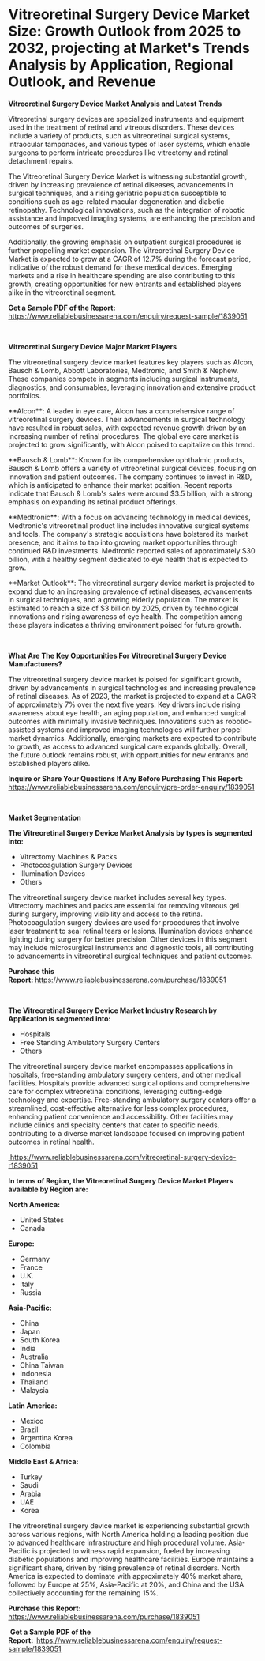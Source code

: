 <p><h1>Vitreoretinal Surgery Device Market Size: Growth Outlook from 2025 to 2032, projecting at Market's Trends Analysis by Application, Regional Outlook, and Revenue</h1></p><p><strong>Vitreoretinal Surgery Device Market Analysis and Latest Trends</strong></p>
<p><p>Vitreoretinal surgery devices are specialized instruments and equipment used in the treatment of retinal and vitreous disorders. These devices include a variety of products, such as vitreoretinal surgical systems, intraocular tamponades, and various types of laser systems, which enable surgeons to perform intricate procedures like vitrectomy and retinal detachment repairs.</p><p>The Vitreoretinal Surgery Device Market is witnessing substantial growth, driven by increasing prevalence of retinal diseases, advancements in surgical techniques, and a rising geriatric population susceptible to conditions such as age-related macular degeneration and diabetic retinopathy. Technological innovations, such as the integration of robotic assistance and improved imaging systems, are enhancing the precision and outcomes of surgeries.</p><p>Additionally, the growing emphasis on outpatient surgical procedures is further propelling market expansion. The Vitreoretinal Surgery Device Market is expected to grow at a CAGR of 12.7% during the forecast period, indicative of the robust demand for these medical devices. Emerging markets and a rise in healthcare spending are also contributing to this growth, creating opportunities for new entrants and established players alike in the vitreoretinal segment.</p></p>
<p><strong>Get a Sample PDF of the Report:&nbsp;</strong> <a href="https://www.reliablebusinessarena.com/enquiry/request-sample/1839051?utm_campaign=2175&utm_medium=2&utm_source=Github&utm_content=ia&utm_term=13042025&utm_id=vitreoretinal-surgery-device">https://www.reliablebusinessarena.com/enquiry/request-sample/1839051</a></p>
<p>&nbsp;</p>
<p><strong>Vitreoretinal Surgery Device Major Market Players</strong></p>
<p><p>The vitreoretinal surgery device market features key players such as Alcon, Bausch & Lomb, Abbott Laboratories, Medtronic, and Smith & Nephew. These companies compete in segments including surgical instruments, diagnostics, and consumables, leveraging innovation and extensive product portfolios.</p><p>**Alcon**: A leader in eye care, Alcon has a comprehensive range of vitreoretinal surgery devices. Their advancements in surgical technology have resulted in robust sales, with expected revenue growth driven by an increasing number of retinal procedures. The global eye care market is projected to grow significantly, with Alcon poised to capitalize on this trend.</p><p>**Bausch & Lomb**: Known for its comprehensive ophthalmic products, Bausch & Lomb offers a variety of vitreoretinal surgical devices, focusing on innovation and patient outcomes. The company continues to invest in R&D, which is anticipated to enhance their market position. Recent reports indicate that Bausch & Lomb's sales were around $3.5 billion, with a strong emphasis on expanding its retinal product offerings.</p><p>**Medtronic**: With a focus on advancing technology in medical devices, Medtronic's vitreoretinal product line includes innovative surgical systems and tools. The company's strategic acquisitions have bolstered its market presence, and it aims to tap into growing market opportunities through continued R&D investments. Medtronic reported sales of approximately $30 billion, with a healthy segment dedicated to eye health that is expected to grow.</p><p>**Market Outlook**: The vitreoretinal surgery device market is projected to expand due to an increasing prevalence of retinal diseases, advancements in surgical techniques, and a growing elderly population. The market is estimated to reach a size of $3 billion by 2025, driven by technological innovations and rising awareness of eye health. The competition among these players indicates a thriving environment poised for future growth.</p></p>
<p>&nbsp;</p>
<p><strong>What Are The Key Opportunities For Vitreoretinal Surgery Device Manufacturers?</strong></p>
<p><p>The vitreoretinal surgery device market is poised for significant growth, driven by advancements in surgical technologies and increasing prevalence of retinal diseases. As of 2023, the market is projected to expand at a CAGR of approximately 7% over the next five years. Key drivers include rising awareness about eye health, an aging population, and enhanced surgical outcomes with minimally invasive techniques. Innovations such as robotic-assisted systems and improved imaging technologies will further propel market dynamics. Additionally, emerging markets are expected to contribute to growth, as access to advanced surgical care expands globally. Overall, the future outlook remains robust, with opportunities for new entrants and established players alike.</p></p>
<p><strong>Inquire or Share Your Questions If Any Before Purchasing This Report:</strong> <a href="https://www.reliablebusinessarena.com/enquiry/pre-order-enquiry/1839051?utm_campaign=2175&utm_medium=2&utm_source=Github&utm_content=ia&utm_term=13042025&utm_id=vitreoretinal-surgery-device">https://www.reliablebusinessarena.com/enquiry/pre-order-enquiry/1839051</a></p>
<p>&nbsp;</p>
<p><strong>Market Segmentation</strong></p>
<p><strong>The Vitreoretinal Surgery Device Market Analysis by types is segmented into:</strong></p>
<p><ul><li>Vitrectomy Machines & Packs</li><li>Photocoagulation Surgery Devices</li><li>Illumination Devices</li><li>Others</li></ul></p>
<p><p>The vitreoretinal surgery device market includes several key types. Vitrectomy machines and packs are essential for removing vitreous gel during surgery, improving visibility and access to the retina. Photocoagulation surgery devices are used for procedures that involve laser treatment to seal retinal tears or lesions. Illumination devices enhance lighting during surgery for better precision. Other devices in this segment may include microsurgical instruments and diagnostic tools, all contributing to advancements in vitreoretinal surgical techniques and patient outcomes.</p></p>
<p><strong>Purchase this Report:&nbsp;</strong><a href="https://www.reliablebusinessarena.com/purchase/1839051?utm_campaign=2175&utm_medium=2&utm_source=Github&utm_content=ia&utm_term=13042025&utm_id=vitreoretinal-surgery-device">https://www.reliablebusinessarena.com/purchase/1839051</a></p>
<p>&nbsp;</p>
<p><strong>The Vitreoretinal Surgery Device Market Industry Research by Application is segmented into:</strong></p>
<p><ul><li>Hospitals</li><li>Free Standing Ambulatory Surgery Centers</li><li>Others</li></ul></p>
<p><p>The vitreoretinal surgery device market encompasses applications in hospitals, free-standing ambulatory surgery centers, and other medical facilities. Hospitals provide advanced surgical options and comprehensive care for complex vitreoretinal conditions, leveraging cutting-edge technology and expertise. Free-standing ambulatory surgery centers offer a streamlined, cost-effective alternative for less complex procedures, enhancing patient convenience and accessibility. Other facilities may include clinics and specialty centers that cater to specific needs, contributing to a diverse market landscape focused on improving patient outcomes in retinal health.</p></p>
<p><a href="https://www.reliablebusinessarena.com/vitreoretinal-surgery-device-r1839051?utm_campaign=2175&utm_medium=2&utm_source=Github&utm_content=ia&utm_term=13042025&utm_id=vitreoretinal-surgery-device">&nbsp;https://www.reliablebusinessarena.com/vitreoretinal-surgery-device-r1839051</a></p>
<p><strong>In terms of Region, the Vitreoretinal Surgery Device Market Players available by Region are:</strong></p>
<p>
    <p> <strong> North America: </strong>
        <ul>
            <li>United States</li>
            <li>Canada</li>
        </ul>
        </p> 
    <p> <strong> Europe: </strong>
        <ul>
            <li>Germany</li>
            <li>France</li>
            <li>U.K.</li>
            <li>Italy</li>
            <li>Russia</li>
        </ul>
        </p> 
    <p> <strong> Asia-Pacific: </strong>
        <ul>
            <li>China</li>
            <li>Japan</li>
            <li>South Korea</li>
            <li>India</li>
            <li>Australia</li>
            <li>China Taiwan</li>
            <li>Indonesia</li>
            <li>Thailand</li>
            <li>Malaysia</li>
        </ul>
        </p> 
    <p> <strong> Latin America: </strong>
        <ul>
            <li>Mexico</li>
            <li>Brazil</li>
            <li>Argentina Korea</li>
            <li>Colombia</li>
        </ul>
        </p> 
    <p> <strong> Middle East & Africa: </strong>
        <ul>
            <li>Turkey</li>
            <li>Saudi</li>
            <li>Arabia</li>
            <li>UAE</li>
            <li>Korea</li>
        </ul>
    </p>
    </p>
<p><p>The vitreoretinal surgery device market is experiencing substantial growth across various regions, with North America holding a leading position due to advanced healthcare infrastructure and high procedural volume. Asia-Pacific is projected to witness rapid expansion, fueled by increasing diabetic populations and improving healthcare facilities. Europe maintains a significant share, driven by rising prevalence of retinal disorders. North America is expected to dominate with approximately 40% market share, followed by Europe at 25%, Asia-Pacific at 20%, and China and the USA collectively accounting for the remaining 15%.</p></p>
<p><strong>Purchase this Report: </strong><a href="https://www.reliablebusinessarena.com/purchase/1839051?utm_campaign=2175&utm_medium=2&utm_source=Github&utm_content=ia&utm_term=13042025&utm_id=vitreoretinal-surgery-device">https://www.reliablebusinessarena.com/purchase/1839051</a></p>
<p>&nbsp;<strong>Get a Sample PDF of the Report:&nbsp;&nbsp;</strong><a href="https://www.reliablebusinessarena.com/enquiry/request-sample/1839051?utm_campaign=2175&utm_medium=2&utm_source=Github&utm_content=ia&utm_term=13042025&utm_id=vitreoretinal-surgery-device">https://www.reliablebusinessarena.com/enquiry/request-sample/1839051</a></p>
<p><strong></strong></p>
<p><p></p><p></p><p></p></p>